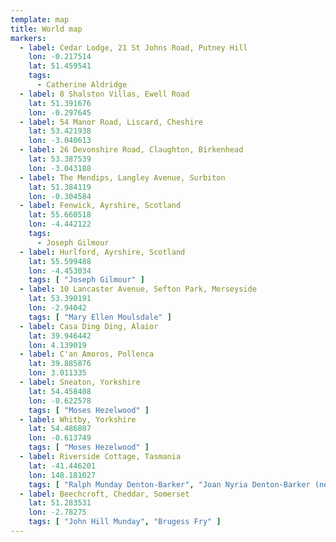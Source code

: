```yaml
---
template: map
title: World map
markers:
  - label: Cedar Lodge, 21 St Johns Road, Putney Hill
    lon: -0.217514
    lat: 51.459541
    tags:
      - Catherine Aldridge
  - label: 8 Shalston Villas, Ewell Road
    lat: 51.391676
    lon: -0.297645
  - label: 54 Manor Road, Liscard, Cheshire
    lat: 53.421938
    lon: -3.040613
  - label: 26 Devonshire Road, Claughton, Birkenhead
    lat: 53.387539
    lon: -3.043188
  - label: The Mendips, Langley Avenue, Surbiton
    lat: 51.384119
    lon: -0.304584
  - label: Fenwick, Ayrshire, Scotland
    lat: 55.660518
    lon: -4.442122
    tags:
      - Joseph Gilmour
  - label: Hurlford, Ayrshire, Scotland
    lat: 55.599488
    lon: -4.453034
    tags: [ "Joseph Gilmour" ]
  - label: 10 Lancaster Avenue, Sefton Park, Merseyside
    lat: 53.390191
    lon: -2.94042
    tags: [ "Mary Ellen Moulsdale" ]
  - label: Casa Ding Ding, Alaior
    lat: 39.946442
    lon: 4.139019
  - label: C'an Amoros, Pollenca
    lat: 39.885876
    lon: 3.011335
  - label: Sneaton, Yorkshire
    lat: 54.458408
    lon: -0.622578
    tags: [ "Moses Hezelwood" ]
  - label: Whitby, Yorkshire
    lat: 54.486807
    lon: -0.613749
    tags: [ "Moses Hezelwood" ]
  - label: Riverside Cottage, Tasmania
    lat: -41.446201
    lon: 148.181027
    tags: [ "Ralph Munday Denton-Barker", "Joan Nyria Denton-Barker (née Hancox)" ]
  - label: Beechcroft, Cheddar, Somerset
    lat: 51.283531
    lon: -2.78275
    tags: [ "John Hill Munday", "Brugess Fry" ]
---
```

